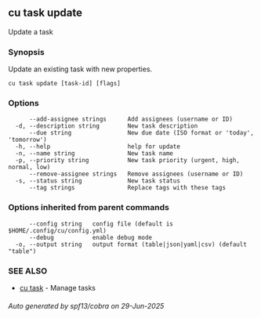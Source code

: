 ## cu task update

Update a task

### Synopsis

Update an existing task with new properties.

```
cu task update [task-id] [flags]
```

### Options

```
      --add-assignee strings      Add assignees (username or ID)
  -d, --description string        New task description
      --due string                New due date (ISO format or 'today', 'tomorrow')
  -h, --help                      help for update
  -n, --name string               New task name
  -p, --priority string           New task priority (urgent, high, normal, low)
      --remove-assignee strings   Remove assignees (username or ID)
  -s, --status string             New task status
      --tag strings               Replace tags with these tags
```

### Options inherited from parent commands

```
      --config string   config file (default is $HOME/.config/cu/config.yml)
      --debug           enable debug mode
  -o, --output string   output format (table|json|yaml|csv) (default "table")
```

### SEE ALSO

* [cu task](cu_task.md)	 - Manage tasks

###### Auto generated by spf13/cobra on 29-Jun-2025
